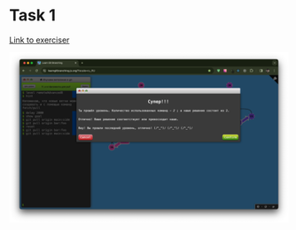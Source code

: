 # Task 1

[Link to exerciser](https://learngitbranching.js.org/?locale=ru_RU)

![Result](./../images/learn-git-branching.png)
